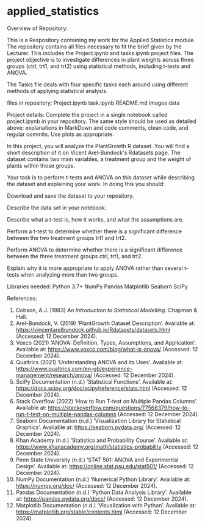 # applied_statistics
Overview of Repository:

This is a Respository containing my work for the Applied Statistics module. The repository contains all files necessary to fit the brief given by the Lecturer. This includes the Project.ipynb and tasks.ipynb project files. The project objective is to investigate differences in plant weights across three groups (ctrl, trt1, and trt2) using statistical methods, including t-tests and ANOVA. 

The Tasks file deals with four specific tasks each around using different methods of applying statistical analysis. 

files in repository:
Project.ipynb
task.ipynb
README.md
images
data

Project details:
Complete the project in a single notebook called project.ipynb in your repository. The same style should be used as detailed above: explanations in MarkDown and code comments, clean code, and regular commits. Use plots as appropriate.

In this project, you will analyze the PlantGrowth R dataset. You will find a short description of it on Vicent Arel-Bundock's Rdatasets page. The dataset contains two main variables, a treatment group and the weight of plants within those groups.

Your task is to perform t-tests and ANOVA on this dataset while describing the dataset and explaining your work. In doing this you should:

Download and save the dataset to your repository.

Describe the data set in your notebook.

Describe what a t-test is, how it works, and what the assumptions are.

Perform a t-test to determine whether there is a significant difference between the two treatment groups trt1 and trt2.

Perform ANOVA to determine whether there is a significant difference between the three treatment groups ctrl, trt1, and trt2.

Explain why it is more appropriate to apply ANOVA rather than several t-tests when analyzing more than two groups.

Libraries needed: 
Python 3.7+
NumPy
Pandas
Matplotlib
Seaborn
SciPy



References: 
1. Dobson, A.J. (1983) *An Introduction to Statistical Modelling*. Chapman & Hall.  
2. Arel-Bundock, V. (2019) ‘PlantGrowth Dataset Description’. Available at: <https://vincentarelbundock.github.io/Rdatasets/datasets.html> (Accessed: 12 December 2024).  
3. Voxco (2021) ‘ANOVA: Definition, Types, Assumptions, and Application’. Available at: <https://www.voxco.com/blog/what-is-anova/> (Accessed: 12 December 2024).  
4. Qualtrics (2021) ‘Understanding ANOVA and its Uses’. Available at: <https://www.qualtrics.com/en-gb/experience-management/research/anova/> (Accessed: 12 December 2024).  
5. SciPy Documentation (n.d.) ‘Statistical Functions’. Available at: <https://docs.scipy.org/doc/scipy/reference/stats.html> (Accessed: 12 December 2024).  
6. Stack Overflow (2022) ‘How to Run T-test on Multiple Pandas Columns’. Available at: <https://stackoverflow.com/questions/77568379/how-to-run-t-test-on-multiple-pandas-columns> (Accessed: 12 December 2024).  
7. Seaborn Documentation (n.d.) ‘Visualization Library for Statistical Graphics’. Available at: <https://seaborn.pydata.org/> (Accessed: 12 December 2024).  
8. Khan Academy (n.d.) ‘Statistics and Probability Course’. Available at: <https://www.khanacademy.org/math/statistics-probability> (Accessed: 12 December 2024).  
9. Penn State University (n.d.) ‘STAT 501: ANOVA and Experimental Design’. Available at: <https://online.stat.psu.edu/stat501/> (Accessed: 12 December 2024).  
10. NumPy Documentation (n.d.) ‘Numerical Python Library’. Available at: <https://numpy.org/doc/> (Accessed: 12 December 2024).  
11. Pandas Documentation (n.d.) ‘Python Data Analysis Library’. Available at: <https://pandas.pydata.org/docs/> (Accessed: 12 December 2024).  
12. Matplotlib Documentation (n.d.) ‘Visualization with Python’. Available at: <https://matplotlib.org/stable/contents.html> (Accessed: 12 December 2024).  